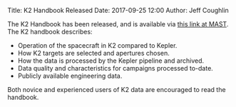 Title: K2 Handbook Released
Date: 2017-09-25 12:00
Author: Jeff Coughlin

The K2 Handbook has been released, and is available via [this link at MAST](http://archive.stsci.edu/k2/manuals/k2_handbook.pdf). The K2 handbook describes:

* Operation of the spacecraft in K2 compared to Kepler.
* How K2 targets are selected and apertures chosen.
* How the data is processed by the Kepler pipeline and archived.
* Data quality and characteristics for campaigns processed to-date.
* Publicly available engineering data.

Both novice and experienced users of K2 data are encouraged to read the handbook.
